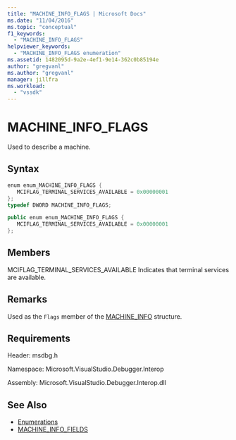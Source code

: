 ```yaml
---
title: "MACHINE_INFO_FLAGS | Microsoft Docs"
ms.date: "11/04/2016"
ms.topic: "conceptual"
f1_keywords:
  - "MACHINE_INFO_FLAGS"
helpviewer_keywords:
  - "MACHINE_INFO_FLAGS enumeration"
ms.assetid: 1482095d-9a2e-4ef1-9e14-362c0b85194e
author: "gregvanl"
ms.author: "gregvanl"
manager: jillfra
ms.workload:
  - "vssdk"
---
```

# MACHINE_INFO_FLAGS
Used to describe a machine.

## Syntax

```cpp
enum enum_MACHINE_INFO_FLAGS { 
   MCIFLAG_TERMINAL_SERVICES_AVAILABLE = 0x00000001
};
typedef DWORD MACHINE_INFO_FLAGS;
```

```csharp
public enum enum_MACHINE_INFO_FLAGS { 
   MCIFLAG_TERMINAL_SERVICES_AVAILABLE = 0x00000001
};
```

## Members
 MCIFLAG_TERMINAL_SERVICES_AVAILABLE
 Indicates that terminal services are available.

## Remarks
 Used as the `Flags` member of the [MACHINE_INFO](../../../extensibility/debugger/reference/machine-info.md) structure.

## Requirements
 Header: msdbg.h

 Namespace: Microsoft.VisualStudio.Debugger.Interop

 Assembly: Microsoft.VisualStudio.Debugger.Interop.dll

## See Also
- [Enumerations](../../../extensibility/debugger/reference/enumerations-visual-studio-debugging.md)
- [MACHINE_INFO_FIELDS](../../../extensibility/debugger/reference/machine-info-fields.md)